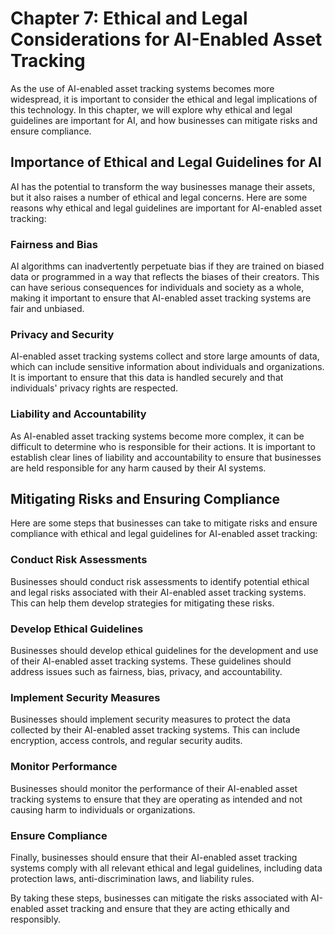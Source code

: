 Chapter 7: Ethical and Legal Considerations for AI-Enabled Asset Tracking
=========================================================================

As the use of AI-enabled asset tracking systems becomes more widespread, it is important to consider the ethical and legal implications of this technology. In this chapter, we will explore why ethical and legal guidelines are important for AI, and how businesses can mitigate risks and ensure compliance.

Importance of Ethical and Legal Guidelines for AI
-------------------------------------------------

AI has the potential to transform the way businesses manage their assets, but it also raises a number of ethical and legal concerns. Here are some reasons why ethical and legal guidelines are important for AI-enabled asset tracking:

### Fairness and Bias

AI algorithms can inadvertently perpetuate bias if they are trained on biased data or programmed in a way that reflects the biases of their creators. This can have serious consequences for individuals and society as a whole, making it important to ensure that AI-enabled asset tracking systems are fair and unbiased.

### Privacy and Security

AI-enabled asset tracking systems collect and store large amounts of data, which can include sensitive information about individuals and organizations. It is important to ensure that this data is handled securely and that individuals' privacy rights are respected.

### Liability and Accountability

As AI-enabled asset tracking systems become more complex, it can be difficult to determine who is responsible for their actions. It is important to establish clear lines of liability and accountability to ensure that businesses are held responsible for any harm caused by their AI systems.

Mitigating Risks and Ensuring Compliance
----------------------------------------

Here are some steps that businesses can take to mitigate risks and ensure compliance with ethical and legal guidelines for AI-enabled asset tracking:

### Conduct Risk Assessments

Businesses should conduct risk assessments to identify potential ethical and legal risks associated with their AI-enabled asset tracking systems. This can help them develop strategies for mitigating these risks.

### Develop Ethical Guidelines

Businesses should develop ethical guidelines for the development and use of their AI-enabled asset tracking systems. These guidelines should address issues such as fairness, bias, privacy, and accountability.

### Implement Security Measures

Businesses should implement security measures to protect the data collected by their AI-enabled asset tracking systems. This can include encryption, access controls, and regular security audits.

### Monitor Performance

Businesses should monitor the performance of their AI-enabled asset tracking systems to ensure that they are operating as intended and not causing harm to individuals or organizations.

### Ensure Compliance

Finally, businesses should ensure that their AI-enabled asset tracking systems comply with all relevant ethical and legal guidelines, including data protection laws, anti-discrimination laws, and liability rules.

By taking these steps, businesses can mitigate the risks associated with AI-enabled asset tracking and ensure that they are acting ethically and responsibly.
